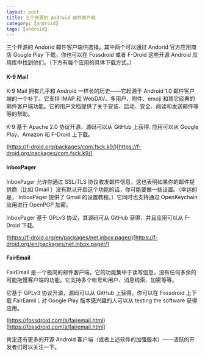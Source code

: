 ```yaml
---
layout: post
title: 三个开源的 Android 邮件客户端
category: [android]
tags: [android]
---
```

三个开源的 Andorid 邮件客户端供选择。其中两个可以通过 Andorid 官方应用商店 Google Play 下载。你也可以在 Fossdroid 或者 F-Droid 这些开源 Android 应用库中找到他们。（下方有每个应用的具体下载方式。）
<!--more-->

#### K-9 Mail
K-9 Mail 拥有几乎和 Android 一样长的历史——它起源于 Android 1.0 邮件客户端的一个补丁。它支持 IMAP 和 WebDAV、多用户、附件、emoji 和其它经典的邮件客户端功能。它的用户文档提供了关于安装、启动、安全、阅读和发送邮件等等的帮助。

K-9 基于 Apache 2.0 协议开源，源码可以从 GitHub 上获得. 应用可以从 Google Play、Amazon 和 F-Droid 上下载。

(https://f-droid.org/packages/com.fsck.k9/)[https://f-droid.org/packages/com.fsck.k9/]

#### InboxPager
InboxPager 允许你通过 SSL/TLS 协议收发邮件信息，这也表明如果你的邮件提供商（比如 Gmail ）没有默认开启这个功能的话，你可能要做一些设置。（幸运的是， InboxPager 提供了 Gmail 的设置教程。）它同时也支持通过 OpenKeychain 应用进行 OpenPGP 加密。

InboxPager 基于 GPLv3 协议，其源码可从 GitHub 获得，并且应用可以从 F-Droid 下载。

(https://f-droid.org/en/packages/net.inbox.pager/)[https://f-droid.org/en/packages/net.inbox.pager/]

#### FairEmail
FairEmail 是一个极简的邮件客户端，它的功能集中于读写信息，没有任何多余的可能拖慢客户端的功能。它支持多个帐号和用户、消息线索、加密等等。

它基于 GPLv3 协议开源，源码可以从 GitHub 上获得。你可以在 Fossdroid 上下载 FairEamil；对 Google Play 版本感兴趣的人可以从 testing the software 获得应用。

(https://fossdroid.com/a/fairemail.html)[https://fossdroid.com/a/fairemail.html]

肯定还有更多的开源 Android 客户端（或者上述软件的加强版本）——活跃的开发者们可以关注一下。